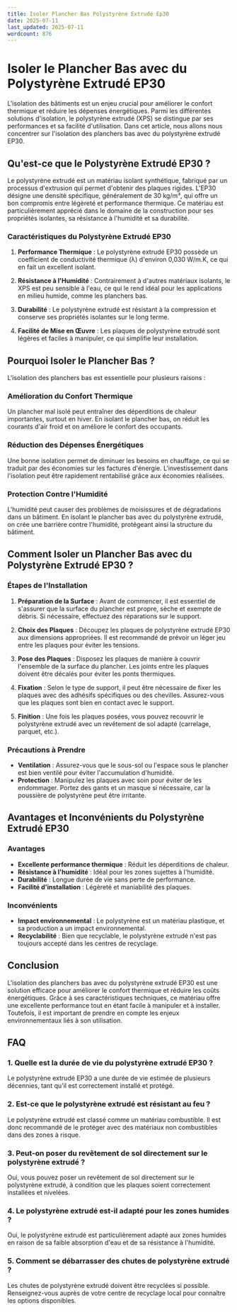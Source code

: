 ```yaml
---
title: Isoler Plancher Bas Polystyrène Extrudé Ep30
date: 2025-07-11
last_updated: 2025-07-11
wordcount: 876
---
```


# Isoler le Plancher Bas avec du Polystyrène Extrudé EP30

L'isolation des bâtiments est un enjeu crucial pour améliorer le confort thermique et réduire les dépenses énergétiques. Parmi les différentes solutions d'isolation, le polystyrène extrudé (XPS) se distingue par ses performances et sa facilité d'utilisation. Dans cet article, nous allons nous concentrer sur l'isolation des planchers bas avec du polystyrène extrudé EP30.

## Qu'est-ce que le Polystyrène Extrudé EP30 ?

Le polystyrène extrudé est un matériau isolant synthétique, fabriqué par un processus d'extrusion qui permet d'obtenir des plaques rigides. L'EP30 désigne une densité spécifique, généralement de 30 kg/m³, qui offre un bon compromis entre légèreté et performance thermique. Ce matériau est particulièrement apprécié dans le domaine de la construction pour ses propriétés isolantes, sa résistance à l'humidité et sa durabilité.

### Caractéristiques du Polystyrène Extrudé EP30

1. **Performance Thermique** : Le polystyrène extrudé EP30 possède un coefficient de conductivité thermique (λ) d'environ 0,030 W/m.K, ce qui en fait un excellent isolant.
   
2. **Résistance à l'Humidité** : Contrairement à d'autres matériaux isolants, le XPS est peu sensible à l'eau, ce qui le rend idéal pour les applications en milieu humide, comme les planchers bas.

3. **Durabilité** : Le polystyrène extrudé est résistant à la compression et conserve ses propriétés isolantes sur le long terme.

4. **Facilité de Mise en Œuvre** : Les plaques de polystyrène extrudé sont légères et faciles à manipuler, ce qui simplifie leur installation.

## Pourquoi Isoler le Plancher Bas ?

L'isolation des planchers bas est essentielle pour plusieurs raisons :

### Amélioration du Confort Thermique

Un plancher mal isolé peut entraîner des déperditions de chaleur importantes, surtout en hiver. En isolant le plancher bas, on réduit les courants d'air froid et on améliore le confort des occupants.

### Réduction des Dépenses Énergétiques

Une bonne isolation permet de diminuer les besoins en chauffage, ce qui se traduit par des économies sur les factures d'énergie. L'investissement dans l'isolation peut être rapidement rentabilisé grâce aux économies réalisées.

### Protection Contre l'Humidité

L'humidité peut causer des problèmes de moisissures et de dégradations dans un bâtiment. En isolant le plancher bas avec du polystyrène extrudé, on crée une barrière contre l'humidité, protégeant ainsi la structure du bâtiment.

## Comment Isoler un Plancher Bas avec du Polystyrène Extrudé EP30 ?

### Étapes de l'Installation

1. **Préparation de la Surface** : Avant de commencer, il est essentiel de s'assurer que la surface du plancher est propre, sèche et exempte de débris. Si nécessaire, effectuez des réparations sur le support.

2. **Choix des Plaques** : Découpez les plaques de polystyrène extrudé EP30 aux dimensions appropriées. Il est recommandé de prévoir un léger jeu entre les plaques pour éviter les tensions.

3. **Pose des Plaques** : Disposez les plaques de manière à couvrir l'ensemble de la surface du plancher. Les joints entre les plaques doivent être décalés pour éviter les ponts thermiques.

4. **Fixation** : Selon le type de support, il peut être nécessaire de fixer les plaques avec des adhésifs spécifiques ou des chevilles. Assurez-vous que les plaques sont bien en contact avec le support.

5. **Finition** : Une fois les plaques posées, vous pouvez recouvrir le polystyrène extrudé avec un revêtement de sol adapté (carrelage, parquet, etc.).

### Précautions à Prendre

- **Ventilation** : Assurez-vous que le sous-sol ou l'espace sous le plancher est bien ventilé pour éviter l'accumulation d'humidité.
- **Protection** : Manipulez les plaques avec soin pour éviter de les endommager. Portez des gants et un masque si nécessaire, car la poussière de polystyrène peut être irritante.

## Avantages et Inconvénients du Polystyrène Extrudé EP30

### Avantages

- **Excellente performance thermique** : Réduit les déperditions de chaleur.
- **Résistance à l'humidité** : Idéal pour les zones sujettes à l'humidité.
- **Durabilité** : Longue durée de vie sans perte de performance.
- **Facilité d'installation** : Légèreté et maniabilité des plaques.

### Inconvénients

- **Impact environnemental** : Le polystyrène est un matériau plastique, et sa production a un impact environnemental.
- **Recyclabilité** : Bien que recyclable, le polystyrène extrudé n'est pas toujours accepté dans les centres de recyclage.

## Conclusion

L'isolation des planchers bas avec du polystyrène extrudé EP30 est une solution efficace pour améliorer le confort thermique et réduire les coûts énergétiques. Grâce à ses caractéristiques techniques, ce matériau offre une excellente performance tout en étant facile à manipuler et à installer. Toutefois, il est important de prendre en compte les enjeux environnementaux liés à son utilisation.

## FAQ

### 1. Quelle est la durée de vie du polystyrène extrudé EP30 ?

Le polystyrène extrudé EP30 a une durée de vie estimée de plusieurs décennies, tant qu'il est correctement installé et protégé.

### 2. Est-ce que le polystyrène extrudé est résistant au feu ?

Le polystyrène extrudé est classé comme un matériau combustible. Il est donc recommandé de le protéger avec des matériaux non combustibles dans des zones à risque.

### 3. Peut-on poser du revêtement de sol directement sur le polystyrène extrudé ?

Oui, vous pouvez poser un revêtement de sol directement sur le polystyrène extrudé, à condition que les plaques soient correctement installées et nivelées.

### 4. Le polystyrène extrudé est-il adapté pour les zones humides ?

Oui, le polystyrène extrudé est particulièrement adapté aux zones humides en raison de sa faible absorption d'eau et de sa résistance à l'humidité.

### 5. Comment se débarrasser des chutes de polystyrène extrudé ?

Les chutes de polystyrène extrudé doivent être recyclées si possible. Renseignez-vous auprès de votre centre de recyclage local pour connaître les options disponibles.